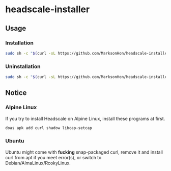 # headscale-installer

## Usage

### Installation

```sh
sudo sh -c "$(curl -sL https://github.com/MarksonHon/headscale-installer/raw/refs/heads/main/installer.sh)"
```

### Uninstallation

```sh
sudo sh -c "$(curl -sL https://github.com/MarksonHon/headscale-installer/raw/refs/heads/main/uninstaller.sh)"
```

## Notice

### Alpine Linux

If you try to install Headscale on Alpine Linux, install these programs at first.

```sh
doas apk add curl shadow libcap-setcap
```

### Ubuntu

Ubuntu might come with **fucking** snap-packaged curl, remove it and install curl from apt if you meet error(s), or switch to Debian/AlmaLinux/RcokyLinux.